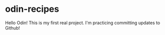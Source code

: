 # odin-recipes

Hello Odin! This is my first real project. I'm practicing committing updates to Github!